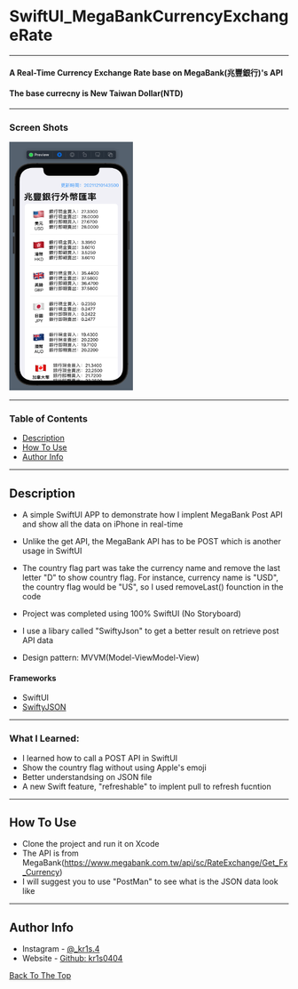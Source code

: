 # SwiftUI_MegaBankCurrencyExchangeRate
---
#### A Real-Time Currency Exchange Rate base on MegaBank(兆豐銀行)'s API
#### The base currecny is New Taiwan Dollar(NTD)
---
### Screen Shots
<img src="https://github.com/kr1s0404/SwiftUI_MegaBankCurrencyExchangeRate/blob/main/screenshot/1.png" width="223" height="447">

---

### Table of Contents

- [Description](#description)
- [How To Use](#how-to-use)
- [Author Info](#author-info)

---

## Description

- A simple SwiftUI APP to demonstrate how I implent MegaBank Post API and show all the data on iPhone in real-time 

- Unlike the get API, the MegaBank API has to be POST which is another usage in SwiftUI

- The country flag part was take the currency name and remove the last letter "D" to show country flag. For instance, currency name is "USD", the country flag would be "US", so I used removeLast() founction in the code

- Project was completed using 100% SwiftUI (No Storyboard)

- I use a libary called "SwiftyJson" to get a better result on retrieve post API data

- Design pattern: MVVM(Model-ViewModel-View)

#### Frameworks

- SwiftUI
- [SwiftyJSON](https://github.com/SwiftyJSON/SwiftyJSON)

---

### What I Learned:
- I learned how to call a POST API in SwiftUI
- Show the country flag without using Apple's emoji
- Better understandsing on JSON file
- A new Swift feature, "refreshable" to implent pull to refresh fucntion

---

## How To Use

- Clone the project and run it on Xcode
- The API is from MegaBank(https://www.megabank.com.tw/api/sc/RateExchange/Get_Fx_Currency)
- I will suggest you to use "PostMan" to see what is the JSON data look like 

---

## Author Info

- Instagram - [@_kr1s.4](https://www.instagram.com/_kr1s.4/)
- Website - [Github: kr1s0404](https://github.com/kr1s0404)

[Back To The Top](#SwiftUI_MegaBankCurrencyExchangeRate)
